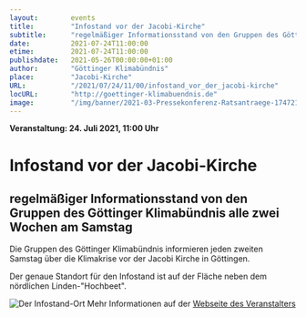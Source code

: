 ```yaml
---
layout:        events
title:         "Infostand vor der Jacobi-Kirche"
subtitle:      "regelmäßiger Informationsstand von den Gruppen des Göttinger Klimabündnis alle zwei Wochen am Samstag"
date:          2021-07-24T11:00:00
etime:         2021-07-24T11:00:00
publishdate:   2021-05-26T00:00:00+01:00
author:        "Göttinger Klimabündnis"
place:         "Jacobi-Kirche"
URL:           "/2021/07/24/11/00/infostand_vor_der_jacobi-kirche"
locURL:        "http://goettinger-klimabuendnis.de"
image:         "/img/banner/2021-03-Pressekonferenz-Ratsantraege-174721.png"
---
```


**Veranstaltung: 24. Juli 2021, 11:00 Uhr**

Infostand vor der Jacobi-Kirche
===========

regelmäßiger Informationsstand von den Gruppen des Göttinger Klimabündnis alle zwei Wochen am Samstag
-----------

Die Gruppen des Göttinger Klimabündnis informieren jeden zweiten Samstag
über die Klimakrise vor der Jacobi Kirche in Göttingen.

Der genaue Standort für den Infostand ist auf der Fläche neben dem nördlichen
Linden-"Hochbeet".

![Der Infostand-Ort](/img/event/Infostand_Jacobi.png)
Mehr Informationen auf der [Webseite des Veranstalters](http://goettinger-klimabuendnis.de)
